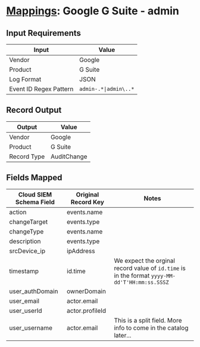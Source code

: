 # [Mappings](README.md): Google G Suite - admin

## Input Requirements

|Input|Value|
|-----|-----|
|Vendor|Google|
|Product|G Suite|
|Log Format|JSON|
|Event ID Regex Pattern|`admin-.*\|admin\..*`|

## Record Output

|Output|Value|
|------|-----|
|Vendor|Google|
|Product|G Suite|
|Record Type|AuditChange|

## Fields Mapped

|Cloud SIEM Schema Field|Original Record Key|Notes|
|-----------------------|-------------------|-----|
|action|events.name||
|changeTarget|events.type||
|changeType|events.name||
|description|events.type||
|srcDevice_ip|ipAddress||
|timestamp|id.time|We expect the orginal record value of `id.time` is in the format `yyyy-MM-dd'T'HH:mm:ss.SSSZ`|
|user_authDomain|ownerDomain||
|user_email|actor.email||
|user_userId|actor.profileId||
|user_username|actor.email|This is a split field. More info to come in the catalog later...|

